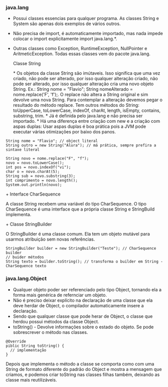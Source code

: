 ### java.lang
  
* Possui classes essencias para qualquer programa. As classes String e System são apenas dois exemplos de vários outros.
* Não precisa de import, é automaticamente importado, mas nada impede colocar o import explicitamente import java.lang.*. 
* Outras classes como Exception, RuntimeException, NullPointer e AritmeticException. Todas essas classes vem do pacote java.lang.
  
  <p>Classe String</p>
  * Os objetos da classe String são imútaveis. Isso significa que uma vez criado, não pode ser alterado, por isso qualquer alteração criado, não pode ser alterado, por isso qualquer alteração cria uma novo objeto String. Ex.: String nome = "Flavio"; String nomeAlterado = nome.replace('F', 'f');. O replace não altera a String original e sim devolve uma nova String. Para contemplar a alteração devemos pegar o resultado do método replace. Tem outros métodos do String: toUpperCase, toLowerCase, indexOf, charAt, length, isEmpty, contains, substring, trim.
  * Já é definida pelo java.lang e não precisa ser importado.
  * Há uma diferença entre criação com new e a criação com aspas duplas: Usar aspas duplas é boa prática pois a JVM pode executar várias otimizações por baixo dos panos.
  
 ```
 String nome = "Flavio"; // object literal
 String outro = new String("Alura"); // má prática, sempre prefira a sintaxe literal
  
 String novo = nome.replace("F", "f");
 novo = novo.toLowerCase();
 int pos = novo.indexOf("vi");
 char o = novo.charAt(5);
 String sub = novo.substring(3);
 int comprimento = novo.length();
 System.out.println(novo);
 ```
 
 <p>+ Interface CharSequence</p>
 <p>A classe String recebem uma variável do tipo CharSequence. O tipo CharSequence é uma interface que a própria classe String e StringBuild implementa.</p>
 <p>+ Classe StringBuilder</p>
 <p>O StringBuilder é uma classe comum. Ela tem um objeto mutável para usarmos atribuição sem novas referências.</p>
 
 ```
 StringBuilder builder = new StringBuilder("Teste"); // CharSequence builder 
 // buider métodos
 String texto = builder.toString(); // transforma o builder em String - CharSequence texto
 ```
 
### java.lang.Object
 * Qualquer objeto poder ser referenciado pelo tipo Object, tornando ela a forma mais genérica de refernciar um objeto.
 * Não é preciso deixar explícito na declaração de uma classe que ela deve herdar de Object, o compilador automaticamente insere a declaração.
 * Sendo que qualquer classe que pode herar de Object, o classe que herdou possui métodos da classe Object.
 * toString() - Devolve informações sobre o estado do objeto. Se pode sobrescrever o método nas classes.
  
  ```
  @Override
  piblic String toString() {
    // implementação
  }
  ```
 
<p>Depois que implementa o método a classe se comporta como com uma String de formato diferente do padrão do Object e mostra a mensagem que criamos, e podemos criar toString nas classes filhas também, deixando as classe mais reutilizáveis.</p>
